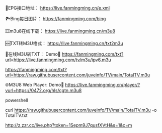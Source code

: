 📆EPG接口地址：
https://live.fanmingming.cn/e.xml

🏞️Bing每日图片：
https://fanmingming.com/bing

🎞️m3u8在线下载：
https://live.fanmingming.cn/m3u8

🆕TXT转M3U格式：
https://live.fanmingming.cn/txt2m3u

📄在线M3U转TXT：
Demo🔗 https://fanmingming.com/txt?url=https://live.fanmingming.com/tv/m3u/ipv6.m3u


https://fanmingming.com/txt?url=https://raw.githubusercontent.com/juveinfo/TV/main/TotalTV.m3u

🌐M3U8 Web Player:
Demo🔗 https://live.fanmingming.cn/player/?vurl=https://0472.org/hls/cgtn.m3u8

powershell

curl https://raw.githubusercontent.com/juveinfo/TV/main/TotalTV.m3u -o TotalTV.txt


http://z.zzr.cc/live.php?token=1Sepm9J7qusfXVtH&s=1&c=m



